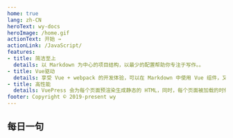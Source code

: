 ```yaml
---
home: true
lang: zh-CN
heroText: wy-docs
heroImage: /home.gif
actionText: 开始 →
actionLink: /JavaScript/
features:
- title: 简洁至上
  details: 以 Markdown 为中心的项目结构，以最少的配置帮助你专注于写作。。
- title: Vue驱动
  details: 享受 Vue + webpack 的开发体验，可以在 Markdown 中使用 Vue 组件，又可以使用 Vue 来开发自定义主题。
- title: 高性能
  details: VuePress 会为每个页面预渲染生成静态的 HTML，同时，每个页面被加载的时候，将作为 SPA 运行。
footer: Copyright © 2019-present wy
---
```


<!-- ## 运行项目

```bash
# clone
git clone https://github.com/q331593648/myVuePress.git

# 安装依赖
cd myVuePress
yarn  # 或者：cnpm/npm install

# 运行
npm run docs:dev

# 构建静态文件
npm run docs:bulid

```

::: warning 注意
请确保你的 Node.js 版本 >= 8。
::: -->

## 每日一句

  <get-tip />

